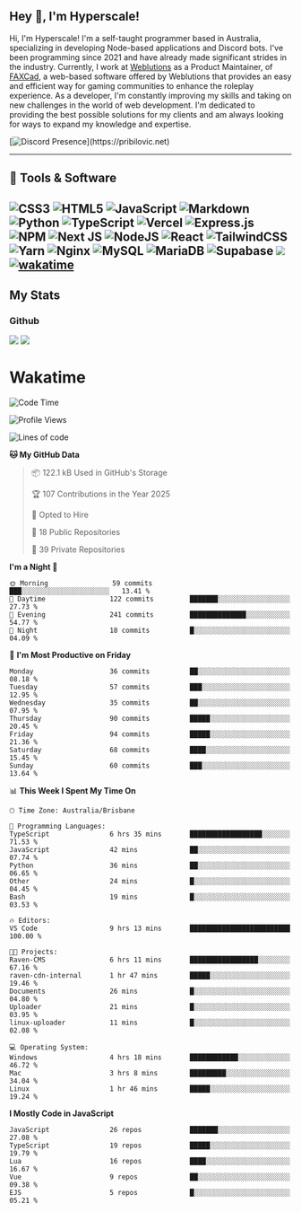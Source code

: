 ## Hey 👋, I'm Hyperscale!

Hi, I'm Hyperscale! I'm a self-taught programmer based in Australia, specializing in developing Node-based applications and Discord bots. I've been programming since 2021 and have already made significant strides in the industry. Currently, I work at [Weblutions](https://weblutions.com) as a Product Maintainer, of [FAXCad](https://weblutions.com/store/faxcad), a web-based software offered by Weblutions that provides an easy and efficient way for gaming communities to enhance the roleplay experience. As a developer, I'm constantly improving my skills and taking on new challenges in the world of web development. I'm dedicated to providing the best possible solutions for my clients and am always looking for ways to expand my knowledge and expertise.

[![Discord Presence](https://lanyard.cnrad.dev/api/906061699562475581?=idleMessage=:Just%Chillin%With%My%Kangaroo!)](https://pribilovic.net)

<p align="center">
<a href="https://github.com/Hyperscale1">
</a>
</p>

---
## 🔧 Tools & Software

![CSS3](https://img.shields.io/badge/css3-%231572B6.svg?style=for-the-badge&logo=css3&logoColor=white) ![HTML5](https://img.shields.io/badge/html5-%23E34F26.svg?style=for-the-badge&logo=html5&logoColor=white) ![JavaScript](https://img.shields.io/badge/javascript-%23323330.svg?style=for-the-badge&logo=javascript&logoColor=%23F7DF1E)  ![Markdown](https://img.shields.io/badge/markdown-%23000000.svg?style=for-the-badge&logo=markdown&logoColor=white) ![Python](https://img.shields.io/badge/python-3670A0?style=for-the-badge&logo=python&logoColor=ffdd54) ![TypeScript](https://img.shields.io/badge/typescript-%23007ACC.svg?style=for-the-badge&logo=typescript&logoColor=white) ![Vercel](https://img.shields.io/badge/vercel-%23000000.svg?style=for-the-badge&logo=vercel&logoColor=white) ![Express.js](https://img.shields.io/badge/express.js-%23404d59.svg?style=for-the-badge&logo=express&logoColor=%2361DAFB) ![NPM](https://img.shields.io/badge/NPM-%23000000.svg?style=for-the-badge&logo=npm&logoColor=white) ![Next JS](https://img.shields.io/badge/Next-black?style=for-the-badge&logo=next.js&logoColor=white) ![NodeJS](https://img.shields.io/badge/node.js-6DA55F?style=for-the-badge&logo=node.js&logoColor=white) ![React](https://img.shields.io/badge/react-%2320232a.svg?style=for-the-badge&logo=react&logoColor=%2361DAFB) ![TailwindCSS](https://img.shields.io/badge/tailwindcss-%2338B2AC.svg?style=for-the-badge&logo=tailwind-css&logoColor=white) ![Yarn](https://img.shields.io/badge/yarn-%232C8EBB.svg?style=for-the-badge&logo=yarn&logoColor=white) ![Nginx](https://img.shields.io/badge/nginx-%23009639.svg?style=for-the-badge&logo=nginx&logoColor=white) ![MySQL](https://img.shields.io/badge/mysql-%2300f.svg?style=for-the-badge&logo=mysql&logoColor=white) ![MariaDB](https://img.shields.io/badge/mariadb-%23316192.svg?style=for-the-badge&logo=mariadb&logoColor=white) ![Supabase](https://img.shields.io/badge/Supabase-3ECF8E?style=for-the-badge&logo=supabase&logoColor=white) ![](https://img.shields.io/badge/Ubuntu-E95420?style=for-the-badge&logo=ubuntu&logoColor=white) [![wakatime](https://wakatime.com/badge/user/6e098b16-30e8-493e-bf77-598fafbb912d.svg?style=for-the-badge)](https://wakatime.com/@6e098b16-30e8-493e-bf77-598fafbb912d) 
---
## My Stats

### Github
![](https://github-readme-stats.vercel.app/api?username=Hyperscale1&theme=blue-green)
![](https://github-readme-stats.vercel.app/api/top-langs/?username=Hyperscale1&theme=blue-green)

# Wakatime
<!--START_SECTION:waka-->
![Code Time](http://img.shields.io/badge/Code%20Time-941%20hrs%2045%20mins-blue)

![Profile Views](http://img.shields.io/badge/Profile%20Views-14-blue)

![Lines of code](https://img.shields.io/badge/From%20Hello%20World%20I%27ve%20Written-2.4%20million%20lines%20of%20code-blue)

**🐱 My GitHub Data** 

> 📦 122.1 kB Used in GitHub's Storage 
 > 
> 🏆 107 Contributions in the Year 2025
 > 
> 💼 Opted to Hire
 > 
> 📜 18 Public Repositories 
 > 
> 🔑 39 Private Repositories 
 > 
**I'm a Night 🦉** 

```text
🌞 Morning                59 commits          ███░░░░░░░░░░░░░░░░░░░░░░   13.41 % 
🌆 Daytime                122 commits         ███████░░░░░░░░░░░░░░░░░░   27.73 % 
🌃 Evening                241 commits         ██████████████░░░░░░░░░░░   54.77 % 
🌙 Night                  18 commits          █░░░░░░░░░░░░░░░░░░░░░░░░   04.09 % 
```
📅 **I'm Most Productive on Friday** 

```text
Monday                   36 commits          ██░░░░░░░░░░░░░░░░░░░░░░░   08.18 % 
Tuesday                  57 commits          ███░░░░░░░░░░░░░░░░░░░░░░   12.95 % 
Wednesday                35 commits          ██░░░░░░░░░░░░░░░░░░░░░░░   07.95 % 
Thursday                 90 commits          █████░░░░░░░░░░░░░░░░░░░░   20.45 % 
Friday                   94 commits          █████░░░░░░░░░░░░░░░░░░░░   21.36 % 
Saturday                 68 commits          ████░░░░░░░░░░░░░░░░░░░░░   15.45 % 
Sunday                   60 commits          ███░░░░░░░░░░░░░░░░░░░░░░   13.64 % 
```


📊 **This Week I Spent My Time On** 

```text
🕑︎ Time Zone: Australia/Brisbane

💬 Programming Languages: 
TypeScript               6 hrs 35 mins       ██████████████████░░░░░░░   71.53 % 
JavaScript               42 mins             ██░░░░░░░░░░░░░░░░░░░░░░░   07.74 % 
Python                   36 mins             ██░░░░░░░░░░░░░░░░░░░░░░░   06.65 % 
Other                    24 mins             █░░░░░░░░░░░░░░░░░░░░░░░░   04.45 % 
Bash                     19 mins             █░░░░░░░░░░░░░░░░░░░░░░░░   03.53 % 

🔥 Editors: 
VS Code                  9 hrs 13 mins       █████████████████████████   100.00 % 

🐱‍💻 Projects: 
Raven-CMS                6 hrs 11 mins       █████████████████░░░░░░░░   67.16 % 
raven-cdn-internal       1 hr 47 mins        █████░░░░░░░░░░░░░░░░░░░░   19.46 % 
Documents                26 mins             █░░░░░░░░░░░░░░░░░░░░░░░░   04.80 % 
Uploader                 21 mins             █░░░░░░░░░░░░░░░░░░░░░░░░   03.95 % 
linux-uploader           11 mins             █░░░░░░░░░░░░░░░░░░░░░░░░   02.08 % 

💻 Operating System: 
Windows                  4 hrs 18 mins       ████████████░░░░░░░░░░░░░   46.72 % 
Mac                      3 hrs 8 mins        █████████░░░░░░░░░░░░░░░░   34.04 % 
Linux                    1 hr 46 mins        █████░░░░░░░░░░░░░░░░░░░░   19.24 % 
```

**I Mostly Code in JavaScript** 

```text
JavaScript               26 repos            ███████░░░░░░░░░░░░░░░░░░   27.08 % 
TypeScript               19 repos            █████░░░░░░░░░░░░░░░░░░░░   19.79 % 
Lua                      16 repos            ████░░░░░░░░░░░░░░░░░░░░░   16.67 % 
Vue                      9 repos             ██░░░░░░░░░░░░░░░░░░░░░░░   09.38 % 
EJS                      5 repos             █░░░░░░░░░░░░░░░░░░░░░░░░   05.21 % 
```




<!--END_SECTION:waka-->
